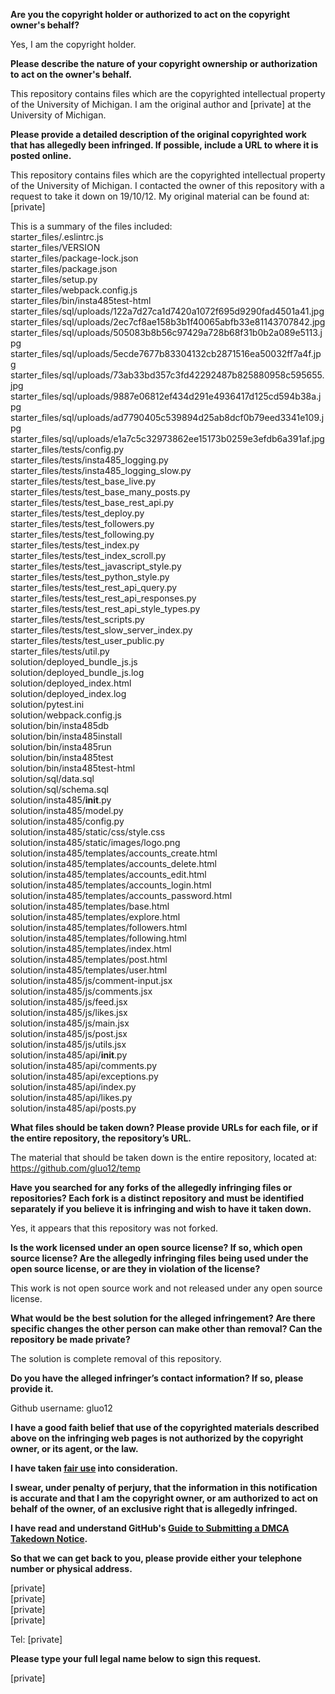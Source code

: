 **Are you the copyright holder or authorized to act on the copyright owner's behalf?**

Yes, I am the copyright holder.

**Please describe the nature of your copyright ownership or authorization to act on the owner's behalf.**

This repository contains files which are the copyrighted intellectual property of the University of Michigan. I am the original author and [private] at the University of Michigan.

**Please provide a detailed description of the original copyrighted work that has allegedly been infringed. If possible, include a URL to where it is posted online.**

This repository contains files which are the copyrighted intellectual property of the University of Michigan. I contacted the owner of this repository with a request to take it down on 19/10/12. My original material can be found at: [private]  

This is a summary of the files included:  
starter_files/.eslintrc.js  
starter_files/VERSION  
starter_files/package-lock.json  
starter_files/package.json  
starter_files/setup.py  
starter_files/webpack.config.js  
starter_files/bin/insta485test-html  
starter_files/sql/uploads/122a7d27ca1d7420a1072f695d9290fad4501a41.jpg  
starter_files/sql/uploads/2ec7cf8ae158b3b1f40065abfb33e81143707842.jpg  
starter_files/sql/uploads/505083b8b56c97429a728b68f31b0b2a089e5113.jpg  
starter_files/sql/uploads/5ecde7677b83304132cb2871516ea50032ff7a4f.jpg  
starter_files/sql/uploads/73ab33bd357c3fd42292487b825880958c595655.jpg  
starter_files/sql/uploads/9887e06812ef434d291e4936417d125cd594b38a.jpg  
starter_files/sql/uploads/ad7790405c539894d25ab8dcf0b79eed3341e109.jpg  
starter_files/sql/uploads/e1a7c5c32973862ee15173b0259e3efdb6a391af.jpg  
starter_files/tests/config.py  
starter_files/tests/insta485_logging.py  
starter_files/tests/insta485_logging_slow.py  
starter_files/tests/test_base_live.py  
starter_files/tests/test_base_many_posts.py  
starter_files/tests/test_base_rest_api.py  
starter_files/tests/test_deploy.py  
starter_files/tests/test_followers.py  
starter_files/tests/test_following.py  
starter_files/tests/test_index.py  
starter_files/tests/test_index_scroll.py  
starter_files/tests/test_javascript_style.py  
starter_files/tests/test_python_style.py  
starter_files/tests/test_rest_api_query.py  
starter_files/tests/test_rest_api_responses.py  
starter_files/tests/test_rest_api_style_types.py  
starter_files/tests/test_scripts.py  
starter_files/tests/test_slow_server_index.py  
starter_files/tests/test_user_public.py  
starter_files/tests/util.py  
solution/deployed_bundle_js.js  
solution/deployed_bundle_js.log  
solution/deployed_index.html  
solution/deployed_index.log  
solution/pytest.ini  
solution/webpack.config.js  
solution/bin/insta485db  
solution/bin/insta485install  
solution/bin/insta485run  
solution/bin/insta485test  
solution/bin/insta485test-html  
solution/sql/data.sql  
solution/sql/schema.sql  
solution/insta485/__init__.py  
solution/insta485/model.py  
solution/insta485/config.py  
solution/insta485/static/css/style.css  
solution/insta485/static/images/logo.png  
solution/insta485/templates/accounts_create.html  
solution/insta485/templates/accounts_delete.html  
solution/insta485/templates/accounts_edit.html  
solution/insta485/templates/accounts_login.html  
solution/insta485/templates/accounts_password.html  
solution/insta485/templates/base.html  
solution/insta485/templates/explore.html  
solution/insta485/templates/followers.html  
solution/insta485/templates/following.html  
solution/insta485/templates/index.html  
solution/insta485/templates/post.html  
solution/insta485/templates/user.html  
solution/insta485/js/comment-input.jsx  
solution/insta485/js/comments.jsx  
solution/insta485/js/feed.jsx  
solution/insta485/js/likes.jsx  
solution/insta485/js/main.jsx  
solution/insta485/js/post.jsx  
solution/insta485/js/utils.jsx  
solution/insta485/api/__init__.py  
solution/insta485/api/comments.py  
solution/insta485/api/exceptions.py  
solution/insta485/api/index.py  
solution/insta485/api/likes.py  
solution/insta485/api/posts.py  

**What files should be taken down? Please provide URLs for each file, or if the entire repository, the repository’s URL.**

The material that should be taken down is the entire repository, located at:
https://github.com/gluo12/temp

**Have you searched for any forks of the allegedly infringing files or repositories? Each fork is a distinct repository and must be identified separately if you believe it is infringing and wish to have it taken down.**

Yes, it appears that this repository was not forked.

**Is the work licensed under an open source license? If so, which open source license? Are the allegedly infringing files being used under the open source license, or are they in violation of the license?**

This work is not open source work and not released under any open source license.

**What would be the best solution for the alleged infringement? Are there specific changes the other person can make other than removal? Can the repository be made private?**

The solution is complete removal of this repository.

**Do you have the alleged infringer’s contact information? If so, please provide it.**

Github username: gluo12

**I have a good faith belief that use of the copyrighted materials described above on the infringing web pages is not authorized by the copyright owner, or its agent, or the law.**

**I have taken <a href="https://www.lumendatabase.org/topics/22">fair use</a> into consideration.**

**I swear, under penalty of perjury, that the information in this notification is accurate and that I am the copyright owner, or am authorized to act on behalf of the owner, of an exclusive right that is allegedly infringed.**

**I have read and understand GitHub's <a href="https://help.github.com/articles/guide-to-submitting-a-dmca-takedown-notice/">Guide to Submitting a DMCA Takedown Notice</a>.**

**So that we can get back to you, please provide either your telephone number or physical address.**

[private]  
[private]  
[private]  
[private]  

Tel: [private]  

**Please type your full legal name below to sign this request.**

[private]  
